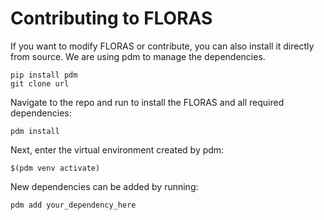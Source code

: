 # Contributing to FLORAS

If you want to modify FLORAS or contribute, you can also install it directly from source. We are using pdm to manage the dependencies.
```
pip install pdm
git clone url
```
Navigate to the repo and run to install the FLORAS and all required dependencies:
```
pdm install
```
Next, enter the virtual environment created by pdm:
```
$(pdm venv activate)
```
New dependencies can be added by running:
```
pdm add your_dependency_here
```
